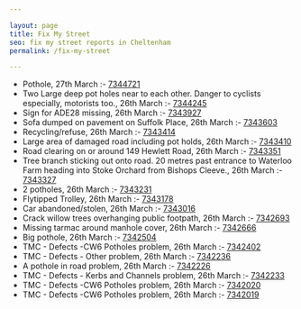 ```yaml
---

layout: page
title: Fix My Street
seo: fix my street reports in Cheltenham
permalink: /fix-my-street

---
```


<!-- fix_marker starts -->

- Pothole, 27th March :- [7344721](https://www.fixmystreet.com/report/7344721)
- Two Large deep pot holes near to each other. Danger to cyclists especially, motorists too., 26th March :- [7344245](https://www.fixmystreet.com/report/7344245)
- Sign for ADE28 missing, 26th March :- [7343927](https://www.fixmystreet.com/report/7343927)
- Sofa dumped on pavement on Suffolk Place, 26th March :- [7343603](https://www.fixmystreet.com/report/7343603)
- Recycling/refuse, 26th March :- [7343414](https://www.fixmystreet.com/report/7343414)
- Large area of damaged road including pot holds, 26th March :- [7343410](https://www.fixmystreet.com/report/7343410)
- Road clearing on or around 149 Hewlett Road, 26th March :- [7343351](https://www.fixmystreet.com/report/7343351)
- Tree branch sticking out onto road. 20 metres past entrance to Waterloo Farm heading into Stoke Orchard from Bishops Cleeve., 26th March :- [7343327](https://www.fixmystreet.com/report/7343327)
- 2 potholes, 26th March :- [7343231](https://www.fixmystreet.com/report/7343231)
- Flytipped Trolley, 26th March :- [7343178](https://www.fixmystreet.com/report/7343178)
- Car abandoned/stolen, 26th March :- [7343016](https://www.fixmystreet.com/report/7343016)
- Crack willow trees overhanging public footpath, 26th March :- [7342693](https://www.fixmystreet.com/report/7342693)
- Missing tarmac around manhole cover, 26th March :- [7342666](https://www.fixmystreet.com/report/7342666)
- Big pothole, 26th March :- [7342504](https://www.fixmystreet.com/report/7342504)
- TMC - Defects -CW6 Potholes  problem, 26th March :- [7342402](https://www.fixmystreet.com/report/7342402)
- TMC - Defects - Other problem, 26th March :- [7342236](https://www.fixmystreet.com/report/7342236)
- A pothole in road problem, 26th March :- [7342226](https://www.fixmystreet.com/report/7342226)
- TMC - Defects - Kerbs and Channels problem, 26th March :- [7342233](https://www.fixmystreet.com/report/7342233)
- TMC - Defects -CW6 Potholes  problem, 26th March :- [7342020](https://www.fixmystreet.com/report/7342020)
- TMC - Defects -CW6 Potholes  problem, 26th March :- [7342019](https://www.fixmystreet.com/report/7342019)

<!-- fix_marker ends -->